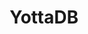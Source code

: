 ---
description: |
  <p>
  YottaDB is a language-agnostic hierarchical key-value database that
  scales from small system-on-chip designs to large servers. Languages are supported
  through "wrappers" with support currently available for C, Go, M, Perl,
  and Rust, with support for node.js and Python expected soon. Other wrappers from
  the community allow YottaDB to be a JSON data store. Octo provides JDBC / SQL-92
  based access for reporting and analytics with read-write access support coming
  in 2021. All our work is 100% free / open source.
  </p>
layout: stand
logo: stands/yottadb/logo.png
new_this_year: |
  <p> 
    Since FOSDEM 2020, we have added production grade support for JDBC
    / SQL-92 access to the database for analytics and reporting, as well as production
    grade support for access from the Rust language.
    <br>
    We have made numerous smaller enhancements such as simpler installation, enhanced 
    troubleshooting tools, performance enhancements,
    and of course (like every software project) bug fixes.
  </p>
showcase: |
  <p>
    Based on a mature code base (in daily production use since 1986; continuously
    invested in and evolving since), YottaDB is a language-agnostic hierarchical key-value
    database to which all common NoSQL and SQL use cases map well. Its robustness, scalability
    and security are demonstrated by the fact that it is the database of record for
    some of the largest real-time core-banking applications in the world, as well as
    a nation scale electronic health record system. In Belgium, it is the database of
    record for the University of Antwerp library system!
  </p>
  <br>
  <h3>Learn More about YottaDB:</h3>
    <ul>
      <li><a href="/stands/yottadb/features">Features</a></li>
      <li><a href="/stands/yottadb/how_it_works">How It Works?</a></li>
      <li><a href="/stands/yottadb/use_cases">Use Cases</a></li>
      <li><a href="/stands/yottadb/success_stories">Success Stories</a></li>
    </ul>
themes:
 - Database engines
title: YottaDB
website: https://yottadb.com
show_on_overview: true
---